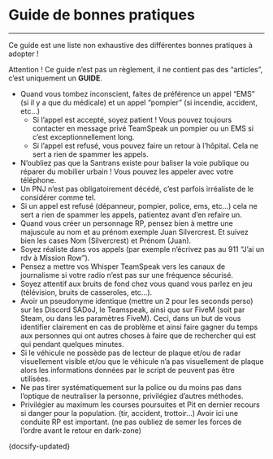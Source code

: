 # Guide de bonnes pratiques

---

Ce guide est une liste non exhaustive des différentes bonnes pratiques à adopter !

Attention ! Ce guide n’est pas un règlement, il ne contient pas des “articles”, c’est uniquement un **GUIDE**.


* Quand vous tombez inconscient, faites de préférence un appel “EMS” (si il y a que du médicale) et un appel “pompier” (si incendie, accident, etc…)
  * Si l’appel est accepté, soyez patient ! Vous pouvez toujours contacter en message privé TeamSpeak un pompier ou un EMS si c’est exceptionnellement long.
  * Si l’appel est refusé, vous pouvez faire un retour à l’hôpital. Cela ne sert a rien de spammer les appels.
* N’oubliez pas que la Santrans existe pour baliser la voie publique ou réparer du mobilier urbain ! Vous pouvez les appeler avec votre téléphone.
* Un PNJ n’est pas obligatoirement décédé, c’est parfois irréaliste de le considérer comme tel.
* Si un appel est refusé (dépanneur, pompier, police, ems, etc…) cela ne sert a rien de spammer les appels, patientez avant d’en refaire un.
* Quand vous créer un personnage RP, pensez bien à mettre une majuscule au nom et au prénom exemple Juan Silvercrest. Et suivez bien les cases Nom (Silvercrest) et Prénom (Juan).
* Soyez réaliste dans vos appels (par exemple n’écrivez pas au 911 “J’ai un rdv à Mission Row”).
* Pensez a mettre vos Whisper TeamSpeak vers les canaux de journalisme si votre radio n’est pas sur une fréquence sécurisé.
* Soyez attentif aux bruits de fond chez vous quand vous parlez en jeu (télévision, bruits de casseroles, etc...).
* Avoir un pseudonyme identique (mettre un 2 pour les seconds perso) sur les Discord SADoJ, le Teamspeak, ainsi que sur FiveM (soit par Steam, ou dans les paramètres FiveM). Ceci, dans un but de vous identifier clairement en cas de problème et ainsi faire gagner du temps aux personnes qui ont autres choses à faire que de rechercher qui est qui pendant quelques minutes.
* Si le véhicule ne possède pas de lecteur de plaque et/ou de radar visuellement visible et/ou que le véhicule n’a pas visuellement de plaque alors les informations données par le script de peuvent pas être utilisées.
* Ne pas tirer systématiquement sur la police ou du moins pas dans l’optique de neutraliser la personne, privilégiez d’autres méthodes.
* Privilégier au maximum les courses poursuites et Pit en dernier recours si danger pour la population. (tir, accident, trottoir…) Avoir ici une conduite RP est important. (ne pas oubliez de semer les forces de l’ordre avant le retour en dark-zone)

{docsify-updated}